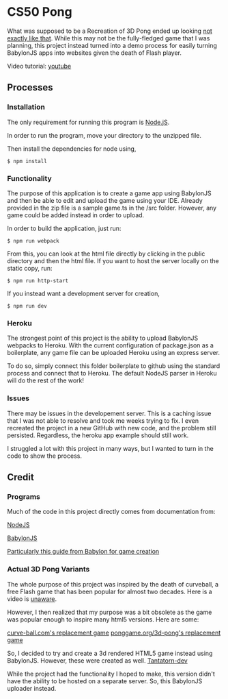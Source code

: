 # CS50 Pong

What was supposed to be a Recreation of 3D Pong ended up looking [not exactly like that](https://cs50pong.herokuapp.com/). While this may not be the fully-fledged game that I was planning, this project instead turned into a demo process for easily turning BabylonJS apps into websites given the death of Flash player. 

Video tutorial: [youtube](https://www.youtube.com/watch?v=44lw9Hu0QeQ&feature=youtu.be)

## Processes 

### Installation

The only requirement for running this program is [Node.jS](https://nodejs.org/en/). 

In order to run the program, move your directory to the unzipped file.

Then install the dependencies for node using,

```
$ npm install
```

### Functionality

The purpose of this application is to create a game app using BabylonJS and then be able to edit and upload the game using your IDE. Already provided in the zip file is a sample game.ts in the /src folder. However, any game could be added instead in order to upload. 

In order to build the application, just run:
```
$ npm run webpack
```

From this, you can look at the html file directly by clicking in the public directory and then the html file. If you want to host the server locally on the static copy, run:

```
$ npm run http-start
```

If you instead want a development server for creation, 

```
$ npm run dev
```

### Heroku

The strongest point of this project is the ability to upload BabylonJS webpacks to Heroku. With the current configuration of package.json as a boilerplate, any game file can be uploaded Heroku using an express server. 

To do so, simply connect this folder boilerplate to github using the standard process and connect that to Heroku. The default NodeJS parser in Heroku will do the rest of the work!

### Issues

There may be issues in the developement server. This is a caching issue that I was not able to resolve and took me weeks trying to fix. I even recreated the project in a new GitHub with new code, and the problem still persisted. Regardless, the heroku app example should still work. 

I struggled a lot with this project in many ways, but I wanted to turn in the code to show the process. 

## Credit

### Programs

Much of the code in this project directly comes from documentation from:

[NodeJS](https://nodejs.org/docs/latest-v13.x/api/)

[BabylonJS](https://doc.babylonjs.com/)

[Particularly this guide from Babylon for game creation](https://doc.babylonjs.com/guidedLearning/createAGame)


### Actual 3D Pong Variants

The whole purpose of this project was inspired by the death of curveball, a free Flash game that has been popular for almost two decades. Here is a video is [unaware](https://www.youtube.com/watch?v=pgUtluRO9e0). 

However, I then realized that my purpose was a bit obsolete as the game was popular enough to inspire many html5 versions. Here are some:

[curve-ball.com's replacement game](https://www.curveball-game.com/)
[ponggame.org/3d-pong's replacement game](https://www.ponggame.org/3d-pong)

So, I decided to try and create a 3d rendered HTML5 game instead using BabylonJS. However, these were created as well. 
[Tantatorn-dev](https://github.com/Tantatorn-dev/3D-Pong)

While the project had the functionality I hoped to make, this version didn't have the ability to be hosted on a separate server. So, this BabylonJS uploader instead. 



